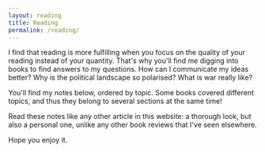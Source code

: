 ```yaml
---
layout: reading
title: Reading
permalink: /reading/
---
```

I find that reading is more fulfilling when you focus on the quality of your reading instead of your quantity. That's why you'll find me digging into books to find answers to my questions. How can I communicate my ideas better? Why is the political landscape so polarised? What is war really like?

You'll find my notes below, ordered by topic. Some books covered different topics, and thus they belong to several sections at the same time!

Read these notes like any other article in this website: a thorough look, but also a personal one, unlike any other book reviews that I've seen elsewhere.

Hope you enjoy it.
